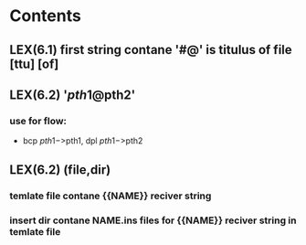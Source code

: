 # Contents

## LEX(6.1) first string contane '#@' is titulus of file [ttu] [of]

## LEX(6.2) '$pth1@$pth2' 
### use for flow: 
- bcp $pth1->$pth1, dpl $pth1->$pth2

## LEX(6.2) (file,dir)
### temlate file contane {{NAME}} reciver string
### insert dir contane NAME.ins files for {{NAME}} reciver string in temlate file

